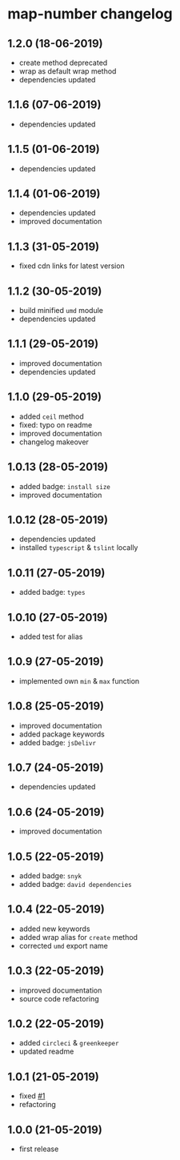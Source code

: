 # map-number changelog

## 1.2.0 (18-06-2019)

*  create method deprecated
*  wrap as default wrap method
*  dependencies updated

## 1.1.6 (07-06-2019)

*  dependencies updated

## 1.1.5 (01-06-2019)

*  dependencies updated

## 1.1.4 (01-06-2019)

*  dependencies updated
*  improved documentation

## 1.1.3 (31-05-2019)

*  fixed cdn links for latest version

## 1.1.2 (30-05-2019)

*  build minified `umd` module
*  dependencies updated

## 1.1.1 (29-05-2019)

*  improved documentation
*  dependencies updated

## 1.1.0 (29-05-2019)

*  added `ceil` method
*  fixed: typo on readme
*  improved documentation
*  changelog makeover

## 1.0.13 (28-05-2019)

*  added badge: `install size`
*  improved documentation

## 1.0.12 (28-05-2019)

*  dependencies updated
*  installed `typescript` & `tslint` locally

## 1.0.11 (27-05-2019)

*  added badge: `types`

## 1.0.10 (27-05-2019)

*  added test for alias

## 1.0.9 (27-05-2019)

*  implemented own `min` & `max` function

## 1.0.8 (25-05-2019)

*  improved documentation
*  added package keywords
*  added badge: `jsDelivr`

## 1.0.7 (24-05-2019)

*  dependencies updated

## 1.0.6 (24-05-2019)

*  improved documentation

## 1.0.5 (22-05-2019)

*  added badge: `snyk`
*  added badge: `david dependencies`

## 1.0.4 (22-05-2019)

*  added new keywords
*  added wrap alias for `create` method
*  corrected `umd` export name

## 1.0.3 (22-05-2019)

*  improved documentation
*  source code refactoring

## 1.0.2 (22-05-2019)

*  added `circleci` & `greenkeeper`
*  updated readme

## 1.0.1 (21-05-2019)

*  fixed [#1](https://github.com/manferlo81/map-number/issues/1)
*  refactoring

## 1.0.0 (21-05-2019)

*  first release
